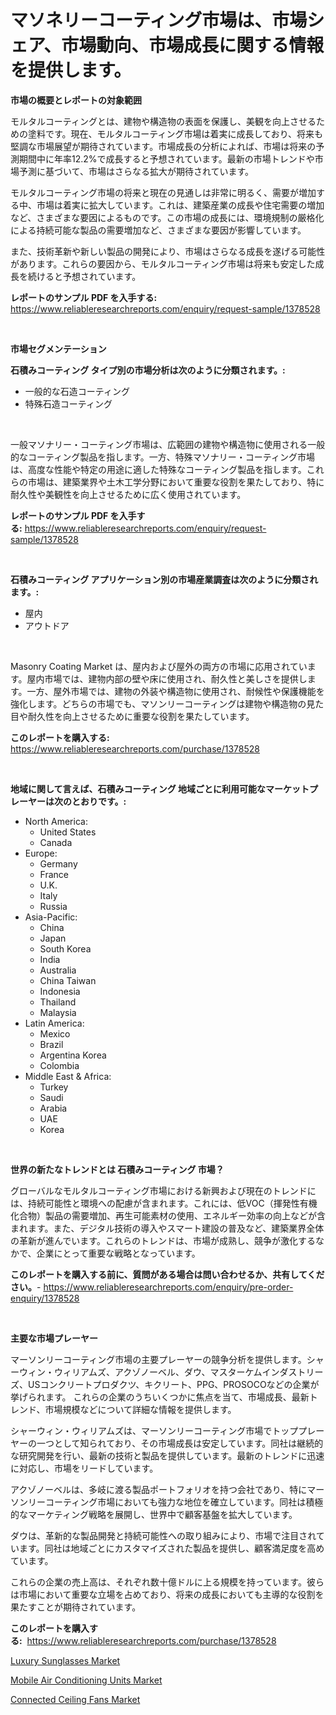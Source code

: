 <p><h1>マソネリーコーティング市場は、市場シェア、市場動向、市場成長に関する情報を提供します。</h1></p><p><strong>市場の概要とレポートの対象範囲</strong></p>
<p><p>モルタルコーティングとは、建物や構造物の表面を保護し、美観を向上させるための塗料です。現在、モルタルコーティング市場は着実に成長しており、将来も堅調な市場展望が期待されています。市場成長の分析によれば、市場は将来の予測期間中に年率12.2%で成長すると予想されています。最新の市場トレンドや市場予測に基づいて、市場はさらなる拡大が期待されています。</p><p>モルタルコーティング市場の将来と現在の見通しは非常に明るく、需要が増加する中、市場は着実に拡大しています。これは、建築産業の成長や住宅需要の増加など、さまざまな要因によるものです。この市場の成長には、環境規制の厳格化による持続可能な製品の需要増加など、さまざまな要因が影響しています。</p><p>また、技術革新や新しい製品の開発により、市場はさらなる成長を遂げる可能性があります。これらの要因から、モルタルコーティング市場は将来も安定した成長を続けると予想されています。</p></p>
<p><strong>レポートのサンプル PDF を入手する:</strong> <a href="https://www.reliableresearchreports.com/enquiry/request-sample/1378528">https://www.reliableresearchreports.com/enquiry/request-sample/1378528</a></p>
<p>&nbsp;</p>
<p><strong>市場セグメンテーション</strong></p>
<p><strong>石積みコーティング タイプ別の市場分析は次のように分類されます。:</strong></p>
<p><ul><li>一般的な石造コーティング</li><li>特殊石造コーティング</li></ul></p>
<p>&nbsp;</p>
<p><p>一般マソナリー・コーティング市場は、広範囲の建物や構造物に使用される一般的なコーティング製品を指します。一方、特殊マソナリー・コーティング市場は、高度な性能や特定の用途に適した特殊なコーティング製品を指します。これらの市場は、建築業界や土木工学分野において重要な役割を果たしており、特に耐久性や美観性を向上させるために広く使用されています。</p></p>
<p><strong>レポートのサンプル PDF を入手する:</strong>&nbsp;<a href="https://www.reliableresearchreports.com/enquiry/request-sample/1378528">https://www.reliableresearchreports.com/enquiry/request-sample/1378528</a></p>
<p>&nbsp;</p>
<p><strong> 石積みコーティング アプリケーション別の市場産業調査は次のように分類されます。:</strong></p>
<p><ul><li>屋内</li><li>アウトドア</li></ul></p>
<p>&nbsp;</p>
<p><p>Masonry Coating Market は、屋内および屋外の両方の市場に応用されています。屋内市場では、建物内部の壁や床に使用され、耐久性と美しさを提供します。一方、屋外市場では、建物の外装や構造物に使用され、耐候性や保護機能を強化します。どちらの市場でも、マソンリーコーティングは建物や構造物の見た目や耐久性を向上させるために重要な役割を果たしています。</p></p>
<p><strong>このレポートを購入する:</strong>&nbsp; <a href="https://www.reliableresearchreports.com/purchase/1378528">https://www.reliableresearchreports.com/purchase/1378528</a></p>
<p>&nbsp;</p>
<p><strong>地域に関して言えば、石積みコーティング 地域ごとに利用可能なマーケットプレーヤーは次のとおりです。:</strong></p>
<p><ul>
    <li>
        North America:
        <ul>
            <li>United States</li>
            <li>Canada</li>
        </ul>
    </li>
    <li>
        Europe:
        <ul>
            <li>Germany</li>
            <li>France</li>
            <li>U.K.</li>
            <li>Italy</li>
            <li>Russia</li>
        </ul>
    </li>
    <li>
        Asia-Pacific:
        <ul>
            <li>China</li>
            <li>Japan</li>
            <li>South Korea</li>
            <li>India</li>
            <li>Australia</li>
            <li>China Taiwan</li>
            <li>Indonesia</li>
            <li>Thailand</li>
            <li>Malaysia</li>
        </ul>
    </li>
    <li>
        Latin America:
        <ul>
            <li>Mexico</li>
            <li>Brazil</li>
            <li>Argentina Korea</li>
            <li>Colombia</li>
        </ul>
    </li>
    <li>
        Middle East & Africa:
        <ul>
            <li>Turkey</li>
            <li>Saudi</li>
            <li>Arabia</li>
            <li>UAE</li>
            <li>Korea</li>
        </ul>
    </li>
    </ul></p>
<p>&nbsp;</p>
<p><strong>世界の新たなトレンドとは 石積みコーティング 市場？</strong></p>
<p><p>グローバルなモルタルコーティング市場における新興および現在のトレンドには、持続可能性と環境への配慮が含まれます。これには、低VOC（揮発性有機化合物）製品の需要増加、再生可能素材の使用、エネルギー効率の向上などが含まれます。また、デジタル技術の導入やスマート建設の普及など、建築業界全体の革新が進んでいます。これらのトレンドは、市場が成熟し、競争が激化するなかで、企業にとって重要な戦略となっています。</p></p>
<p><strong>このレポートを購入する前に、質問がある場合は問い合わせるか、共有してください。</strong>- <a href="https://www.reliableresearchreports.com/enquiry/pre-order-enquiry/1378528">https://www.reliableresearchreports.com/enquiry/pre-order-enquiry/1378528</a></p>
<p>&nbsp;</p>
<p><strong>主要な市場プレーヤー</strong></p>
<p><p>マーソンリーコーティング市場の主要プレーヤーの競争分析を提供します。シャーウィン・ウィリアムズ、アクゾノーベル、ダウ、マスターケムインダストリーズ、USコンクリートプロダクツ、キクリート、PPG、PROSOCOなどの企業が挙げられます。 これらの企業のうちいくつかに焦点を当て、市場成長、最新トレンド、市場規模などについて詳細な情報を提供します。</p><p>シャーウィン・ウィリアムズは、マーソンリーコーティング市場でトッププレーヤーの一つとして知られており、その市場成長は安定しています。同社は継続的な研究開発を行い、最新の技術と製品を提供しています。最新のトレンドに迅速に対応し、市場をリードしています。</p><p>アクゾノーベルは、多岐に渡る製品ポートフォリオを持つ会社であり、特にマーソンリーコーティング市場においても強力な地位を確立しています。同社は積極的なマーケティング戦略を展開し、世界中で顧客基盤を拡大しています。</p><p>ダウは、革新的な製品開発と持続可能性への取り組みにより、市場で注目されています。同社は地域ごとにカスタマイズされた製品を提供し、顧客満足度を高めています。</p><p>これらの企業の売上高は、それぞれ数十億ドルに上る規模を持っています。彼らは市場において重要な立場を占めており、将来の成長においても主導的な役割を果たすことが期待されています。</p></p>
<p><strong>このレポートを購入する:</strong>&nbsp;&nbsp;<a href="https://www.reliableresearchreports.com/purchase/1378528">https://www.reliableresearchreports.com/purchase/1378528</a></p>
<p><p><a href="https://github.com/pgtimber/Market-Research-Report-List-1/blob/main/luxury-sunglasses-market.md">Luxury Sunglasses Market</a></p><p><a href="https://github.com/arionmp/Market-Research-Report-List-2/blob/main/mobile-air-conditioning-units-market.md">Mobile Air Conditioning Units Market</a></p><p><a href="https://github.com/lataunyatinikmelvin59ilbd0dv/Market-Research-Report-List-1/blob/main/connected-ceiling-fans-market.md">Connected Ceiling Fans Market</a></p></p>